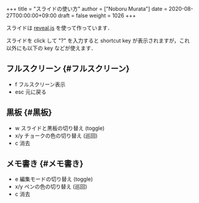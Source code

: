 +++
title = "スライドの使い方"
author = ["Noboru Murata"]
date = 2020-08-27T00:00:00+09:00
draft = false
weight = 1026
+++

スライドは
[reveal.js](https://revealjs.com)
を使って作っています．

スライドを click して "?" を入力すると
shortcut key が表示されますが，これ以外にも以下の key などが使えます．


## フルスクリーン {#フルスクリーン}

-   f フルスクリーン表示
-   esc 元に戻る


## 黒板 {#黒板}

-   w スライドと黒板の切り替え (toggle)
-   x/y チョークの色の切り替え (巡回)
-   c 消去


## メモ書き {#メモ書き}

-   e 編集モードの切り替え (toggle)
-   x/y ペンの色の切り替え (巡回)
-   c 消去